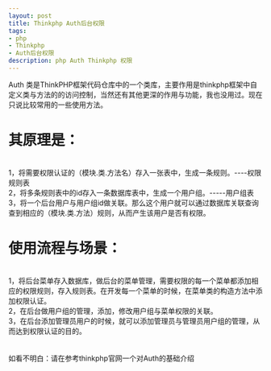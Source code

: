 ```yaml
---
layout: post
title: Thinkphp Auth后台权限 
tags:
- php
- Thinkphp
- Auth后台权限 
description: php Auth Thinkphp 权限
---
```

Auth 类是ThinkPHP框架代码仓库中的一个类库，主要作用是thinkphp框架中自定义类与方法的的访问控制，当然还有其他更深的作用与功能，我也没用过。现在只说比较常用的一些使用方法。<br>
<h1>其原理是：</h1><br>
1，将需要权限认证的（模块.类.方法名）存入一张表中，生成一条规则。----权限规则表 <br>
2，将多条规则表中的id存入一条数据库表中，生成一个用户组。-----用户组表<br>
3，将一个后台用户与用户组id做关联。那么这个用户就可以通过数据库关联查询查到相应的（模块.类.方法）规则，从而产生该用户是否有权限。<br>
<h1>使用流程与场景：</h1><br>
1，将后台菜单存入数据库，做后台的菜单管理，需要权限的每一个菜单都添加相应的权限规则，存入规则表。在开发每一个菜单的时候，在菜单类的构造方法中添加权限认证。<br>
2，在后台做用户组的管理，添加，修改用户组与菜单权限的关联。<br>
3，在后台添加管理员用户的时候，就可以添加管理员与管理员用户组的管理，从而达到权限认证的目的。<br> 
<br><br>
如看不明白：请在参考thinkphp官网一个对Auth的基础介绍<br>